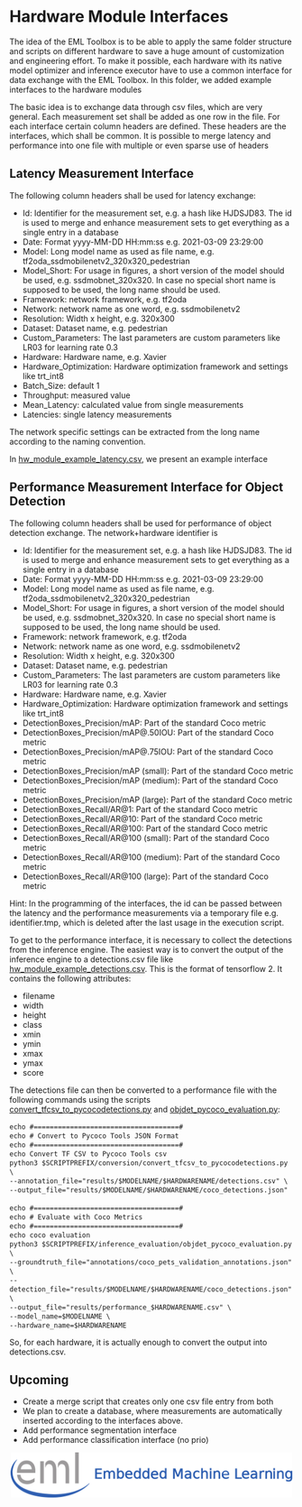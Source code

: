 # Hardware Module Interfaces

The idea of the EML Toolbox is to be able to apply the same folder structure and scripts on different hardware to save a huge amount of customization and engineering effort.
To make it possible, each hardware with its native model optimizer and inference executor have to use a common interface for data exchange with the EML Toolbox. In this folder,
we added example interfaces to the hardware modules

The basic idea is to exchange data through csv files, which are very general. Each measurement set shall be added as one row in the file. For each interface certain column 
headers are defined. These headers are the interfaces, which shall be common. It is possible to merge latency and performance into one file with multiple or even sparse use of 
headers

## Latency Measurement Interface
The following column headers shall be used for latency exchange:
- Id: Identifier for the measurement set, e.g. a hash like HJDSJD83. The id is used to merge and enhance measurement sets to get everything as a single entry in a database
- Date: Format yyyy-MM-DD HH:mm:ss e.g. 2021-03-09  23:29:00
- Model: Long model name as used as file name, e.g. tf2oda_ssdmobilenetv2_320x320_pedestrian
- Model_Short: For usage in figures, a short version of the model should be used, e.g. ssdmobnet_320x320. In case no special short name is supposed to be used, the long name should be used.
- Framework: network framework, e.g. tf2oda	
- Network: network name as one word, e.g. ssdmobilenetv2
- Resolution: Width x height, e.g. 320x300
- Dataset: Dataset name, e.g. pedestrian
- Custom_Parameters: The last parameters are custom parameters like LR03 for learning rate 0.3
- Hardware: Hardware name, e.g. Xavier
- Hardware_Optimization: Hardware optimization framework and settings like trt_int8
- Batch_Size: default 1
- Throughput: measured value
- Mean_Latency: calculated value from single measurements
- Latencies: single latency measurements

The network specific settings can be extracted from the long name according to the naming convention.

In [ hw_module_example_latency.csv](./hw_module_example_latency.csv), we present an example interface

## Performance Measurement Interface for Object Detection
The following column headers shall be used for performance of object detection exchange. The network+hardware identifier is 
- Id: Identifier for the measurement set, e.g. a hash like HJDSJD83. The id is used to merge and enhance measurement sets to get everything as a single entry in a database
- Date: Format yyyy-MM-DD HH:mm:ss e.g. 2021-03-09 23:29:00
- Model: Long model name as used as file name, e.g. tf2oda_ssdmobilenetv2_320x320_pedestrian
- Model_Short: For usage in figures, a short version of the model should be used, e.g. ssdmobnet_320x320. In case no special short name is supposed to be used, the long name should be used.
- Framework: network framework, e.g. tf2oda	
- Network: network name as one word, e.g. ssdmobilenetv2
- Resolution: Width x height, e.g. 320x300
- Dataset: Dataset name, e.g. pedestrian
- Custom_Parameters: The last parameters are custom parameters like LR03 for learning rate 0.3
- Hardware: Hardware name, e.g. Xavier
- Hardware_Optimization: Hardware optimization framework and settings like trt_int8
- DetectionBoxes_Precision/mAP: Part of the standard Coco metric
- DetectionBoxes_Precision/mAP@.50IOU: Part of the standard Coco metric
- DetectionBoxes_Precision/mAP@.75IOU: Part of the standard Coco metric
- DetectionBoxes_Precision/mAP (small): Part of the standard Coco metric
- DetectionBoxes_Precision/mAP (medium): Part of the standard Coco metric
- DetectionBoxes_Precision/mAP (large): Part of the standard Coco metric
- DetectionBoxes_Recall/AR@1: Part of the standard Coco metric
- DetectionBoxes_Recall/AR@10: Part of the standard Coco metric
- DetectionBoxes_Recall/AR@100: Part of the standard Coco metric
- DetectionBoxes_Recall/AR@100 (small): Part of the standard Coco metric
- DetectionBoxes_Recall/AR@100 (medium): Part of the standard Coco metric
- DetectionBoxes_Recall/AR@100 (large): Part of the standard Coco metric

Hint: In the programming of the interfaces, the id can be passed between the latency and the performance measurements via a temporary file e.g. identifier.tmp, which is deleted after the last usage in the execution script.

To get to the performance interface, it is necessary to collect the detections from the inference engine. The easiest way is to convert the output of the inference engine to a 
detections.csv file like [ hw_module_example_detections.csv](./hw_module_example_detections.csv). This is the format of tensorflow 2. It contains the following attributes:
- filename
- width
- height 
- class
- xmin
- ymin
- xmax
- ymax
- score

The detections file can then be converted to a performance file with the following commands using the scripts 
[ convert_tfcsv_to_pycocodetections.py](../../conversion/convert_tfcsv_to_pycocodetections.py) and 
[ objdet_pycoco_evaluation.py](../../inference_evaluation/objdet_pycoco_evaluation.py):
```
echo #====================================#
echo # Convert to Pycoco Tools JSON Format
echo #====================================#
echo Convert TF CSV to Pycoco Tools csv
python3 $SCRIPTPREFIX/conversion/convert_tfcsv_to_pycocodetections.py \
--annotation_file="results/$MODELNAME/$HARDWARENAME/detections.csv" \
--output_file="results/$MODELNAME/$HARDWARENAME/coco_detections.json"

echo #====================================#
echo # Evaluate with Coco Metrics
echo #====================================#
echo coco evaluation
python3 $SCRIPTPREFIX/inference_evaluation/objdet_pycoco_evaluation.py \
--groundtruth_file="annotations/coco_pets_validation_annotations.json" \
--detection_file="results/$MODELNAME/$HARDWARENAME/coco_detections.json" \
--output_file="results/performance_$HARDWARENAME.csv" \
--model_name=$MODELNAME \
--hardware_name=$HARDWARENAME
```

So, for each hardware, it is actually enough to convert the output into detections.csv.

## Upcoming
- Create a merge script that creates only one csv file entry from both
- We plan to create a database, where measurements are automatically inserted according to the interfaces above.
- Add performance segmentation interface
- Add performance classification interface (no prio)

<div align="center">
  <img src="./../../../_img/eml_logo_and_text.png", width="500">
</div>
